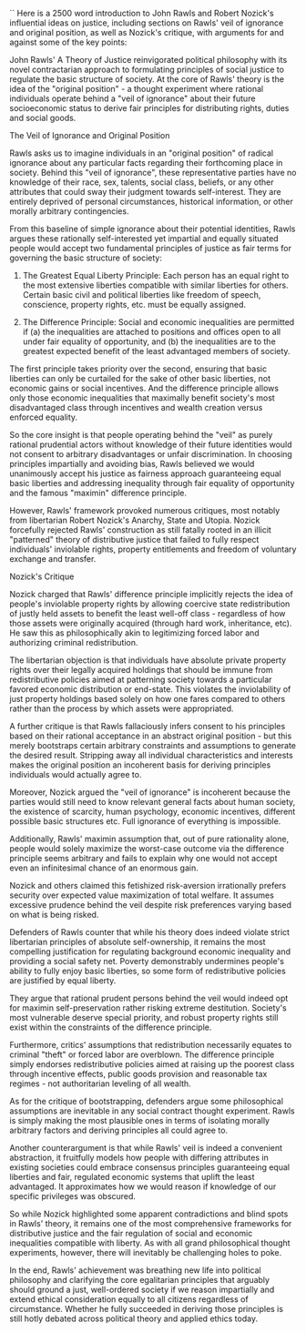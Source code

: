 ``
Here is a 2500 word introduction to John Rawls and Robert Nozick's influential ideas on justice, including sections on Rawls' veil of ignorance and original position, as well as Nozick's critique, with arguments for and against some of the key points:

John Rawls' A Theory of Justice reinvigorated political philosophy with its novel contractarian approach to formulating principles of social justice to regulate the basic structure of society. At the core of Rawls' theory is the idea of the "original position" - a thought experiment where rational individuals operate behind a "veil of ignorance" about their future socioeconomic status to derive fair principles for distributing rights, duties and social goods.

The Veil of Ignorance and Original Position

Rawls asks us to imagine individuals in an "original position" of radical ignorance about any particular facts regarding their forthcoming place in society. Behind this "veil of ignorance", these representative parties have no knowledge of their race, sex, talents, social class, beliefs, or any other attributes that could sway their judgment towards self-interest. They are entirely deprived of personal circumstances, historical information, or other morally arbitrary contingencies.

From this baseline of simple ignorance about their potential identities, Rawls argues these rationally self-interested yet impartial and equally situated people would accept two fundamental principles of justice as fair terms for governing the basic structure of society:

1) The Greatest Equal Liberty Principle: Each person has an equal right to the most extensive liberties compatible with similar liberties for others. Certain basic civil and political liberties like freedom of speech, conscience, property rights, etc. must be equally assigned.

2) The Difference Principle: Social and economic inequalities are permitted if (a) the inequalities are attached to positions and offices open to all under fair equality of opportunity, and (b) the inequalities are to the greatest expected benefit of the least advantaged members of society.

The first principle takes priority over the second, ensuring that basic liberties can only be curtailed for the sake of other basic liberties, not economic gains or social incentives. And the difference principle allows only those economic inequalities that maximally benefit society's most disadvantaged class through incentives and wealth creation versus enforced equality.

So the core insight is that people operating behind the "veil" as purely rational prudential actors without knowledge of their future identities would not consent to arbitrary disadvantages or unfair discrimination. In choosing principles impartially and avoiding bias, Rawls believed we would unanimously accept his justice as fairness approach guaranteeing equal basic liberties and addressing inequality through fair equality of opportunity and the famous "maximin" difference principle.

However, Rawls' framework provoked numerous critiques, most notably from libertarian Robert Nozick's Anarchy, State and Utopia. Nozick forcefully rejected Rawls' construction as still fatally rooted in an illicit "patterned" theory of distributive justice that failed to fully respect individuals' inviolable rights, property entitlements and freedom of voluntary exchange and transfer.

Nozick's Critique

Nozick charged that Rawls' difference principle implicitly rejects the idea of people's inviolable property rights by allowing coercive state redistribution of justly held assets to benefit the least well-off class - regardless of how those assets were originally acquired (through hard work, inheritance, etc). He saw this as philosophically akin to legitimizing forced labor and authorizing criminal redistribution.

The libertarian objection is that individuals have absolute private property rights over their legally acquired holdings that should be immune from redistributive policies aimed at patterning society towards a particular favored economic distribution or end-state. This violates the inviolability of just property holdings based solely on how one fares compared to others rather than the process by which assets were appropriated.

A further critique is that Rawls fallaciously infers consent to his principles based on their rational acceptance in an abstract original position - but this merely bootstraps certain arbitrary constraints and assumptions to generate the desired result. Stripping away all individual characteristics and interests makes the original position an incoherent basis for deriving principles individuals would actually agree to.

Moreover, Nozick argued the "veil of ignorance" is incoherent because the parties would still need to know relevant general facts about human society, the existence of scarcity, human psychology, economic incentives, different possible basic structures etc. Full ignorance of everything is impossible.

Additionally, Rawls' maximin assumption that, out of pure rationality alone, people would solely maximize the worst-case outcome via the difference principle seems arbitrary and fails to explain why one would not accept even an infinitesimal chance of an enormous gain.

Nozick and others claimed this fetishized risk-aversion irrationally prefers security over expected value maximization of total welfare. It assumes excessive prudence behind the veil despite risk preferences varying based on what is being risked.

Defenders of Rawls counter that while his theory does indeed violate strict libertarian principles of absolute self-ownership, it remains the most compelling justification for regulating background economic inequality and providing a social safety net. Poverty demonstrably undermines people's ability to fully enjoy basic liberties, so some form of redistributive policies are justified by equal liberty.

They argue that rational prudent persons behind the veil would indeed opt for maximin self-preservation rather risking extreme destitution. Society's most vulnerable deserve special priority, and robust property rights still exist within the constraints of the difference principle.

Furthermore, critics' assumptions that redistribution necessarily equates to criminal "theft" or forced labor are overblown. The difference principle simply endorses redistributive policies aimed at raising up the poorest class through incentive effects, public goods provision and reasonable tax regimes - not authoritarian leveling of all wealth.

As for the critique of bootstrapping, defenders argue some philosophical assumptions are inevitable in any social contract thought experiment. Rawls is simply making the most plausible ones in terms of isolating morally arbitrary factors and deriving principles all could agree to.

Another counterargument is that while Rawls' veil is indeed a convenient abstraction, it fruitfully models how people with differing attributes in existing societies could embrace consensus principles guaranteeing equal liberties and fair, regulated economic systems that uplift the least advantaged. It approximates how we would reason if knowledge of our specific privileges was obscured.

So while Nozick highlighted some apparent contradictions and blind spots in Rawls' theory, it remains one of the most comprehensive frameworks for distributive justice and the fair regulation of social and economic inequalities compatible with liberty. As with all grand philosophical thought experiments, however, there will inevitably be challenging holes to poke.

In the end, Rawls' achievement was breathing new life into political philosophy and clarifying the core egalitarian principles that arguably should ground a just, well-ordered society if we reason impartially and extend ethical consideration equally to all citizens regardless of circumstance. Whether he fully succeeded in deriving those principles is still hotly debated across political theory and applied ethics today.